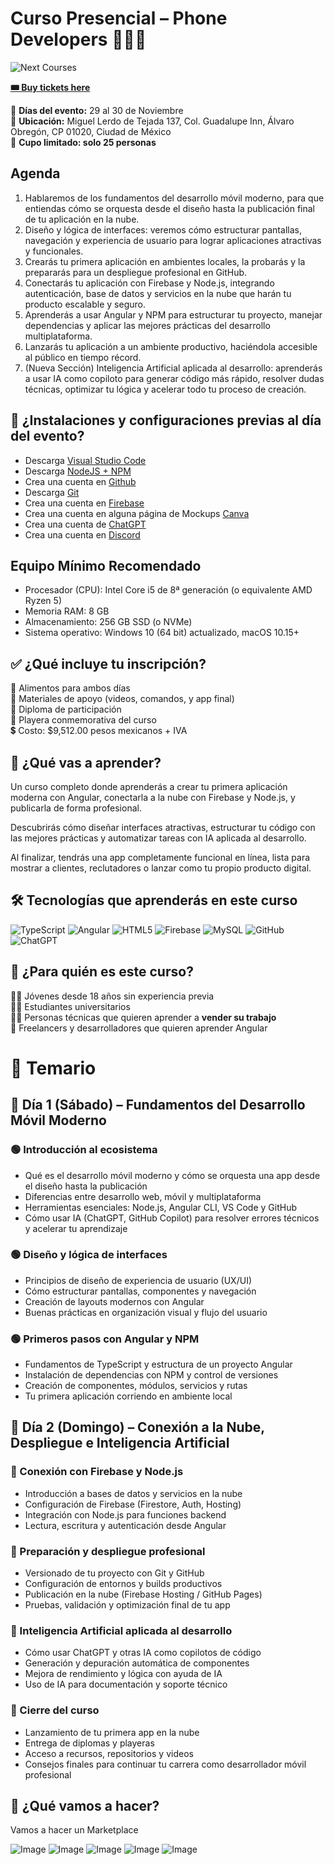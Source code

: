 # Curso Presencial – Phone Developers 📱👨‍💻

![Next Courses](https://static.wixstatic.com/media/07ff59_8353ff069707463bab959caedc6c17fb~mv2.png)

[**🎟️ Buy tickets here**](https://www.redboyconsulting.com/event-details/phone-developers)

📅 **Días del evento:** 29 al 30 de Noviembre   
📍 **Ubicación:** Miguel Lerdo de Tejada 137, Col. Guadalupe Inn, Álvaro Obregón, CP 01020, Ciudad de México  
🚨 **Cupo limitado: solo 25 personas**

## Agenda

1. Hablaremos de los fundamentos del desarrollo móvil moderno, para que entiendas cómo se orquesta desde el diseño hasta la publicación final de tu aplicación en la nube.
2. Diseño y lógica de interfaces: veremos cómo estructurar pantallas, navegación y experiencia de usuario para lograr aplicaciones atractivas y funcionales.
3. Crearás tu primera aplicación en ambientes locales, la probarás y la prepararás para un despliegue profesional en GitHub.
4. Conectarás tu aplicación con Firebase y Node.js, integrando autenticación, base de datos y servicios en la nube que harán tu producto escalable y seguro.
5. Aprenderás a usar Angular y NPM para estructurar tu proyecto, manejar dependencias y aplicar las mejores prácticas del desarrollo multiplataforma.
6. Lanzarás tu aplicación a un ambiente productivo, haciéndola accesible al público en tiempo récord.
7. (Nueva Sección) Inteligencia Artificial aplicada al desarrollo: aprenderás a usar IA como copiloto para generar código más rápido, resolver dudas técnicas, optimizar tu lógica y acelerar todo tu proceso de creación.


## 📲 ¿Instalaciones y configuraciones previas al día del evento?

- Descarga [Visual Studio Code](https://code.visualstudio.com/Download)
- Descarga [NodeJS + NPM](https://nodejs.org/en)
- Crea una cuenta en [Github](http://github.com)
- Descarga [Git](https://git-scm.com/downloads)
- Crea una cuenta en [Firebase](http://firebase.google.com)
- Crea una cuenta en alguna página de Mockups [Canva](www.canva.com)
- Crea una cuenta de [ChatGPT](http://chatgpt.com)
- Crea una cuenta en [Discord](https://discord.gg/7h3Scw8W)


## Equipo Mínimo Recomendado 

- Procesador (CPU): Intel Core i5 de 8ª generación (o equivalente AMD Ryzen 5)
- Memoria RAM: 8 GB
- Almacenamiento: 256 GB SSD (o NVMe)
- Sistema operativo: Windows 10 (64 bit) actualizado, macOS 10.15+

## ✅ ¿Qué incluye tu inscripción?
🍱 Alimentos para ambos días  
🧳 Materiales de apoyo (videos, comandos, y app final)  
📜 Diploma de participación  
👕 Playera conmemorativa del curso  
💲 Costo: $9,512.00 pesos mexicanos + IVA

## 🧠 ¿Qué vas a aprender?

Un curso completo donde aprenderás a crear tu primera aplicación moderna con Angular, conectarla a la nube con Firebase y Node.js, y publicarla de forma profesional.

Descubrirás cómo diseñar interfaces atractivas, estructurar tu código con las mejores prácticas y automatizar tareas con IA aplicada al desarrollo.

Al finalizar, tendrás una app completamente funcional en línea, lista para mostrar a clientes, reclutadores o lanzar como tu propio producto digital.

## 🛠️ Tecnologías que aprenderás en este curso

![TypeScript](https://img.shields.io/badge/TypeScript-3178C6?style=for-the-badge&logo=typescript&logoColor=white)
![Angular](https://img.shields.io/badge/Angular-DD0031?style=for-the-badge&logo=angular&logoColor=white)
![HTML5](https://img.shields.io/badge/HTML5-E34F26?style=for-the-badge&logo=html5&logoColor=white)
![Firebase](https://img.shields.io/badge/Firebase-FFCA28?style=for-the-badge&logo=firebase&logoColor=black)
![MySQL](https://img.shields.io/badge/MySQL-4479A1?style=for-the-badge&logo=mysql&logoColor=white)
![GitHub](https://img.shields.io/badge/GitHub-181717?style=for-the-badge&logo=github&logoColor=white)
![ChatGPT](https://img.shields.io/badge/ChatGPT-00A67E?style=for-the-badge&logo=openai&logoColor=white)


## 🎯 ¿Para quién es este curso?

👨‍🎓 Jóvenes desde 18 años sin experiencia previa  
👩‍💻 Estudiantes universitarios  
🧑‍🔧 Personas técnicas que quieren aprender a **vender su trabajo**  
🧠 Freelancers y desarrolladores que quieren aprender Angular

# 🧾 Temario

## 🔰 Día 1 (Sábado) – Fundamentos del Desarrollo Móvil Moderno

### 🟢 Introducción al ecosistema

- Qué es el desarrollo móvil moderno y cómo se orquesta una app desde el diseño hasta la publicación
- Diferencias entre desarrollo web, móvil y multiplataforma
- Herramientas esenciales: Node.js, Angular CLI, VS Code y GitHub
- Cómo usar IA (ChatGPT, GitHub Copilot) para resolver errores técnicos y acelerar tu aprendizaje

### 🟢 Diseño y lógica de interfaces

- Principios de diseño de experiencia de usuario (UX/UI)
- Cómo estructurar pantallas, componentes y navegación
- Creación de layouts modernos con Angular
- Buenas prácticas en organización visual y flujo del usuario

### 🟢 Primeros pasos con Angular y NPM

- Fundamentos de TypeScript y estructura de un proyecto Angular
- Instalación de dependencias con NPM y control de versiones
- Creación de componentes, módulos, servicios y rutas
- Tu primera aplicación corriendo en ambiente local

## 🚀 Día 2 (Domingo) – Conexión a la Nube, Despliegue e Inteligencia Artificial

### 🔵 Conexión con Firebase y Node.js

- Introducción a bases de datos y servicios en la nube
- Configuración de Firebase (Firestore, Auth, Hosting)
- Integración con Node.js para funciones backend
- Lectura, escritura y autenticación desde Angular

### 🔵 Preparación y despliegue profesional

- Versionado de tu proyecto con Git y GitHub
- Configuración de entornos y builds productivos
- Publicación en la nube (Firebase Hosting / GitHub Pages)
- Pruebas, validación y optimización final de tu app

### 🔵 Inteligencia Artificial aplicada al desarrollo

- Cómo usar ChatGPT y otras IA como copilotos de código
- Generación y depuración automática de componentes
- Mejora de rendimiento y lógica con ayuda de IA
- Uso de IA para documentación y soporte técnico

### 🔵 Cierre del curso

- Lanzamiento de tu primera app en la nube
- Entrega de diplomas y playeras
- Acceso a recursos, repositorios y videos
- Consejos finales para continuar tu carrera como desarrollador móvil profesional

## 📲 ¿Qué vamos a hacer?

Vamos a hacer un Marketplace

![Image](https://github.com/user-attachments/assets/9a7be8a3-4f0e-444a-baa2-e9ae105a63cc)
![Image](https://github.com/user-attachments/assets/3f9437ae-b565-44fd-9feb-9107a71710f4)
![Image](https://github.com/user-attachments/assets/397d4626-01dd-471e-afe1-502faa52a250)
![Image](https://github.com/user-attachments/assets/c4383512-7a56-43cd-9d1c-950680ff815c)
![Image](https://github.com/user-attachments/assets/e7c5b858-5355-4382-9a60-19174fad6bf4)

